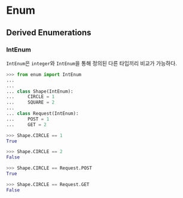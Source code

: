 # Enum


## Derived Enumerations

### IntEnum

`IntEnum`은 `integer`와 `IntEnum`을 통해 정의된 다른 타입끼리 비교가 가능하다.

```python
>>> from enum import IntEnum
...
...
... class Shape(IntEnum):
...     CIRCLE = 1
...     SQUARE = 2
...
... class Request(IntEnum):
...     POST = 1
...     GET = 2

>>> Shape.CIRCLE == 1
True

>>> Shape.CIRCLE == 2
False

>>> Shape.CIRCLE == Request.POST
True

>>> Shape.CIRCLE == Request.GET
False
```
